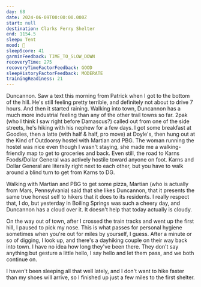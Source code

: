 ```yaml
---
day: 68
date: 2024-06-09T00:00:00.000Z
start: null
destination: Clarks Ferry Shelter
end: 1154.5
sleep: Tent
mood: 🙂
sleepScore: 41
garminFeedback: TIME_TO_SLOW_DOWN
recoveryTime: 275
recoveryTimeFactorFeedback: GOOD
sleepHistoryFactorFeedback: MODERATE
trainingReadiness: 21
---
```

Duncannon. Saw a text this morning from Patrick when I got to the bottom of the hill. He's still feeling pretty terrible, and definitely not about to drive 7 hours. And then it started raining. Walking into town, Duncannon has a much more industrial feeling than any of the other trail towns so far. 2pak (who I think I saw right before Damascus?) called out from one of the side streets, he's hiking with his nephew for a few days. I got some breakfast at Goodies, then a latte (with half & half, pro move) at Doyle's, then hung out at the Kind of Outdoorsy hostel with Martian and PBG. The woman running the hostel was nice even though I wasn't staying, she made me a walking-friendly map to get to groceries and back. Even still, the road to Karns Foods/Dollar General was actively hostile toward anyone on foot. Karns and Dollar General are literally right next to each other, but you have to walk around a blind turn to get from Karns to DG.

Walking with Martian and PBG to get some pizza, Martian (who is actually from Mars, Pennsylvania) said that she likes Duncannon, that it presents the same true honest self to hikers that it does to its residents. I really respect that, I do, but yesterday in Boiling Springs was such a cheery day, and Duncannon has a cloud over it. It doesn't help that today actually is cloudy.

On the way out of town, after I crossed the train tracks and went up the first hill, I paused to pick my nose. This is what passes for personal hygiene sometimes when you're out for miles by yourself, I guess. After a minute or so of digging, I look up, and there's a dayhiking couple on their way back into town. I have no idea how long they've been there. They don't say anything but gesture a little hello, I say hello and let them pass, and we both continue on. 

I haven't been sleeping all that well lately, and I don't want to hike faster than my shoes will arrive, so I finished up just a few miles to the first shelter.
